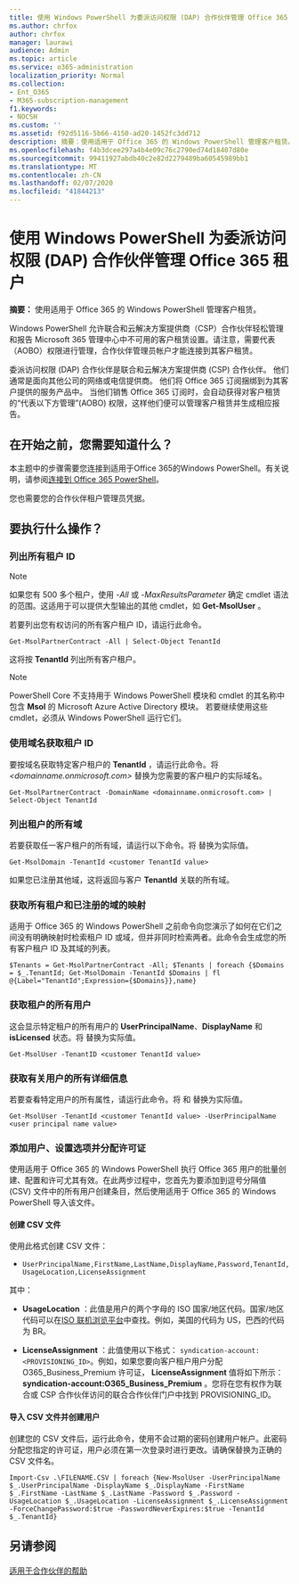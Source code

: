 ```yaml
---
title: 使用 Windows PowerShell 为委派访问权限 (DAP) 合作伙伴管理 Office 365 租户
ms.author: chrfox
author: chrfox
manager: laurawi
audience: Admin
ms.topic: article
ms.service: o365-administration
localization_priority: Normal
ms.collection:
- Ent_O365
- M365-subscription-management
f1.keywords:
- NOCSH
ms.custom: ''
ms.assetid: f92d5116-5b66-4150-ad20-1452fc3dd712
description: 摘要：使用适用于 Office 365 的 Windows PowerShell 管理客户租赁。
ms.openlocfilehash: f4b3dcee297a4b4e09c76c2790ed74d18407d80e
ms.sourcegitcommit: 99411927abdb40c2e82d2279489ba60545989bb1
ms.translationtype: MT
ms.contentlocale: zh-CN
ms.lasthandoff: 02/07/2020
ms.locfileid: "41844213"
---
```

# <a name="manage-office-365-tenants-with-windows-powershell-for-delegated-access-permissions-dap-partners"></a>使用 Windows PowerShell 为委派访问权限 (DAP) 合作伙伴管理 Office 365 租户

 **摘要：** 使用适用于 Office 365 的 Windows PowerShell 管理客户租赁。
  
Windows PowerShell 允许联合和云解决方案提供商（CSP）合作伙伴轻松管理和报告 Microsoft 365 管理中心中不可用的客户租赁设置。请注意，需要代表（AOBO）权限进行管理，合作伙伴管理员帐户才能连接到其客户租赁。
  
委派访问权限 (DAP) 合作伙伴是联合和云解决方案提供商 (CSP) 合作伙伴。 他们通常是面向其他公司的网络或电信提供商。 他们将 Office 365 订阅捆绑到为其客户提供的服务产品中。 当他们销售 Office 365 订阅时，会自动获得对客户租赁的“代表以下方管理”(AOBO) 权限，这样他们便可以管理客户租赁并生成相应报告。
## <a name="what-do-you-need-to-know-before-you-begin"></a>在开始之前，您需要知道什么？

本主题中的步骤需要您连接到适用于Office 365的Windows PowerShell。有关说明，请参阅[连接到 Office 365 PowerShell](connect-to-office-365-powershell.md)。
  
您也需要您的合作伙伴租户管理员凭据。
  
## <a name="what-do-you-want-to-do"></a>要执行什么操作？

### <a name="list-all-tenant-ids"></a>列出所有租户 ID

> [!NOTE]
> 如果您有 500 多个租户，使用  _-All_ 或 _-MaxResultsParameter_ 确定 cmdlet 语法的范围。这适用于可以提供大型输出的其他 cmdlet，如 **Get-MsolUser** 。
  
若要列出您有权访问的所有客户租户 ID，请运行此命令。
  
```
Get-MsolPartnerContract -All | Select-Object TenantId
```

这将按 **TenantId** 列出所有客户租户。

>[!Note]
>PowerShell Core 不支持用于 Windows PowerShell 模块和 cmdlet 的其名称中包含 **Msol** 的 Microsoft Azure Active Directory 模块。 若要继续使用这些 cmdlet，必须从 Windows PowerShell 运行它们。
>
  
### <a name="get-a-tenant-id-by-using-the-domain-name"></a>使用域名获取租户 ID

要按域名获取特定客户租户的 **TenantId** ，请运行此命令。将 _<domainname.onmicrosoft.com>_ 替换为您需要的客户租户的实际域名。
  
```
Get-MsolPartnerContract -DomainName <domainname.onmicrosoft.com> | Select-Object TenantId
```

### <a name="list-all-domains-for-a-tenant"></a>列出租户的所有域

若要获取任一客户租户的所有域，请运行以下命令。将 _<customer TenantId value>_ 替换为实际值。
  
```
Get-MsolDomain -TenantId <customer TenantId value>
```

如果您已注册其他域，这将返回与客户 **TenantId** 关联的所有域。
  
### <a name="get-a-mapping-of-all-tenants-and-registered-domains"></a>获取所有租户和已注册的域的映射

适用于 Office 365 的 Windows PowerShell 之前命令向您演示了如何在它们之间没有明确映射时检索租户 ID 或域，但并非同时检索两者。此命令会生成您的所有客户租户 ID 及其域的列表。
  
```
$Tenants = Get-MsolPartnerContract -All; $Tenants | foreach {$Domains = $_.TenantId; Get-MsolDomain -TenantId $Domains | fl @{Label="TenantId";Expression={$Domains}},name}
```

### <a name="get-all-users-for-a-tenant"></a>获取租户的所有用户

这会显示特定租户的所有用户的 **UserPrincipalName**、**DisplayName** 和 **isLicensed** 状态。将 _<customer TenantId value>_ 替换为实际值。
  
```
Get-MsolUser -TenantID <customer TenantId value>
```

### <a name="get-all-details-about-a-user"></a>获取有关用户的所有详细信息

若要查看特定用户的所有属性，请运行此命令。将 _<customer TenantId value>_ 和 _<user principal name value>_ 替换为实际值。
  
```
Get-MsolUser -TenantId <customer TenantId value> -UserPrincipalName <user principal name value>
```

### <a name="add-users-set-options-and-assign-licenses"></a>添加用户、设置选项并分配许可证

使用适用于 Office 365 的 Windows PowerShell 执行 Office 365 用户的批量创建、配置和许可尤其有效。在此两步过程中，您首先为要添加到逗号分隔值 (CSV) 文件中的所有用户创建条目，然后使用适用于 Office 365 的 Windows PowerShell 导入该文件。 
  
#### <a name="create-a-csv-file"></a>创建 CSV 文件

使用此格式创建 CSV 文件：
  
-  `UserPrincipalName,FirstName,LastName,DisplayName,Password,TenantId,UsageLocation,LicenseAssignment`
    
其中：
  
- **UsageLocation** ：此值是用户的两个字母的 ISO 国家/地区代码。国家/地区代码可以在[ISO 联机浏览平台](https://go.microsoft.com/fwlink/p/?LinkId=532703)中查找。例如，美国的代码为 US，巴西的代码为 BR。 
    
- **LicenseAssignment** ：此值使用以下格式： `syndication-account:<PROVISIONING_ID>`。例如，如果您要向客户租户用户分配 O365_Business_Premium 许可证， **LicenseAssignment** 值将如下所示： **syndication-account:O365_Business_Premium** 。您将在您有权作为联合或 CSP 合作伙伴访问的联合合作伙伴门户中找到 PROVISIONING_ID。
    
#### <a name="import-the-csv-file-and-create-the-users"></a>导入 CSV 文件并创建用户

创建您的 CSV 文件后，运行此命令，使用不会过期的密码创建用户帐户。此密码分配您指定的许可证，用户必须在第一次登录时进行更改。请确保替换为正确的 CSV 文件名。
  
```
Import-Csv .\FILENAME.CSV | foreach {New-MsolUser -UserPrincipalName $_.UserPrincipalName -DisplayName $_.DisplayName -FirstName $_.FirstName -LastName $_.LastName -Password $_.Password -UsageLocation $_.UsageLocation -LicenseAssignment $_.LicenseAssignment -ForceChangePassword:$true -PasswordNeverExpires:$true -TenantId $_.TenantId}
```

## <a name="see-also"></a>另请参阅

#### 

[适用于合作伙伴的帮助](https://go.microsoft.com/fwlink/p/?LinkId=533477)

